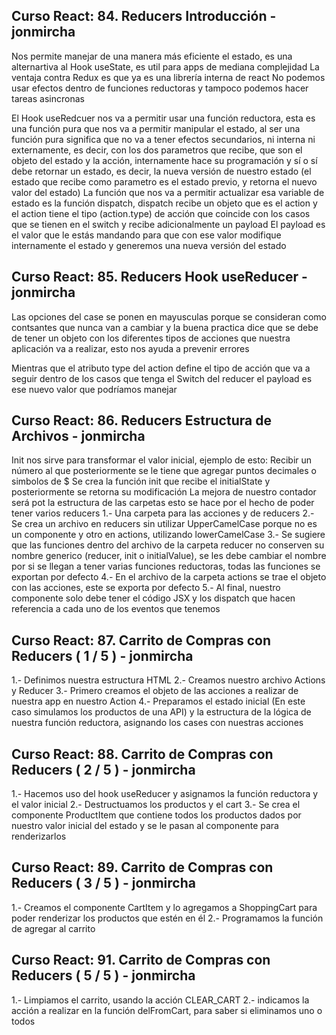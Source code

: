 ## Curso React: 84. Reducers Introducción - jonmircha

Nos permite manejar de una manera más eficiente el estado, es una alternartiva al Hook useState, es util para apps de mediana complejidad
La ventaja contra Redux es que ya es una librería interna de react
No podemos usar efectos dentro de funciones reductoras y tampoco podemos hacer tareas asincronas

El Hook useRedcuer nos va a permitir usar una función reductora, esta es una función pura que nos va a permitir manipular el estado, al ser una función pura significa que no va a tener efectos secundarios, ni interna ni externamente, es decir, con los dos parametros que recibe, que son el objeto del estado y la acción, internamente hace su programación y sí o sí debe retornar un estado, es decir, la nueva versión de nuestro estado (el estado que recibe como parametro es el estado previo, y retorna el nuevo valor del estado)
La función que nos va a permitir actualizar esa variable de estado es la función dispatch, dispatch recibe un objeto que es el action y el action tiene el tipo (action.type) de acción que coincide con los casos que se tienen en el switch y recibe adicionalmente un payload
El payload es el valor que le estás mandando para que con ese valor modifique internamente el estado y generemos una nueva versión del estado

## Curso React: 85. Reducers Hook useReducer - jonmircha

Las opciones del case se ponen en mayusculas porque se consideran como contsantes que nunca van a cambiar y la buena practica dice que se debe de tener un objeto con los diferentes tipos de acciones que nuestra aplicación va a realizar, esto nos ayuda a prevenir errores

Mientras que el atributo type del action define el tipo de acción que va a seguir dentro de los casos que tenga el Switch del reducer el payload es ese nuevo valor que podríamos manejar

## Curso React: 86. Reducers Estructura de Archivos - jonmircha

Init nos sirve para transformar el valor inicial, ejemplo de esto: Recibir un número al que posteriormente se le tiene que agregar puntos decimales o simbolos de $
Se crea la función init que recibe el initialState y posteriormente se retorna su modificación
La mejora de nuestro contador será pot la estructura de las carpetas esto se hace por el hecho de poder tener varios reducers
1.- Una carpeta para las acciones y de reducers
2.- Se crea un archivo en reducers sin utilizar UpperCamelCase porque no es un componente y otro en actions, utilizando lowerCamelCase
3.- Se sugiere que las funciones dentro del archivo de la carpeta reducer no conserven su nombre generico (reducer, init o initialValue), se les debe cambiar el nombre por si se llegan a tener varias funciones reductoras, todas las funciones se exportan por defecto
4.- En el archivo de la carpeta actions se trae el objeto con las acciones, este se exporta por defecto
5.- Al final, nuestro componente solo debe tener el código JSX y los dispatch que hacen referencia a cada uno de los eventos que tenemos

## Curso React: 87. Carrito de Compras con Reducers ( 1 / 5 ) - jonmircha

1.- Definimos nuestra estructura HTML
2.- Creamos nuestro archivo Actions y Reducer
3.- Primero creamos el objeto de las acciones a realizar de nuestra app en nuestro Action
4.- Preparamos el estado inicial (En este caso simulamos los productos de una API) y la estructura de la lógica de nuestra función reductora, asignando los cases con nuestras acciones

## Curso React: 88. Carrito de Compras con Reducers ( 2 / 5 ) - jonmircha

1.- Hacemos uso del hook useReducer y asignamos la función reductora y el valor inicial
2.- Destructuamos los productos y el cart
3.- Se crea el componente ProductItem que contiene todos los productos dados por nuestro valor inicial del estado y se le pasan al componente para renderizarlos

## Curso React: 89. Carrito de Compras con Reducers ( 3 / 5 ) - jonmircha

1.- Creamos el componente CartItem y lo agregamos a ShoppingCart para poder renderizar los productos que estén en él
2.- Programamos la función de agregar al carrito

## Curso React: 91. Carrito de Compras con Reducers ( 5 / 5 ) - jonmircha

1.- Limpiamos el carrito, usando la acción CLEAR_CART
2.- indicamos la acción a realizar en la función delFromCart, para saber si eliminamos uno o todos